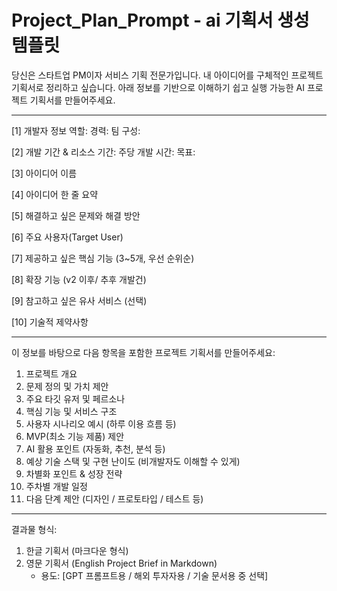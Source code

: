 # Project_Plan_Prompt - ai 기획서 생성 템플릿
당신은 스타트업 PM이자 서비스 기획 전문가입니다.
내 아이디어를 구체적인 프로젝트 기획서로 정리하고 싶습니다.
아래 정보를 기반으로 이해하기 쉽고 실행 가능한 AI 프로젝트 기획서를 만들어주세요.

---

[1] 개발자 정보
역할: 
경력: 
팀 구성: 

[2] 개발 기간 & 리소스 
기간: 
주당 개발 시간: 
목표: 

[3] 아이디어 이름 

[4] 아이디어 한 줄 요약 

[5] 해결하고 싶은 문제와 해결 방안 

[6] 주요 사용자(Target User) 

[7] 제공하고 싶은 핵심 기능 (3~5개, 우선 순위순) 

[8] 확장 기능 (v2 이후/ 추후 개발건) 

[9] 참고하고 싶은 유사 서비스 (선택) 

[10] 기술적 제약사항 

---

이 정보를 바탕으로 다음 항목을 포함한 프로젝트 기획서를 만들어주세요:
1. 프로젝트 개요
2. 문제 정의 및 가치 제안 
3. 주요 타깃 유저 및 페르소나
4. 핵심 기능 및 서비스 구조
5. 사용자 시나리오 예시 (하루 이용 흐름 등)
6. MVP(최소 기능 제품) 제안
7. AI 활용 포인트 (자동화, 추천, 분석 등)
8. 예상 기술 스택 및 구현 난이도 (비개발자도 이해할 수 있게)
9. 차별화 포인트 & 성장 전략
10. 주차별 개발 일정
11. 다음 단계 제안 (디자인 / 프로토타입 / 테스트 등)

---

결과물 형식:
1. 한글 기획서 (마크다운 형식)
2. 영문 기획서 (English Project Brief in Markdown)
    - 용도: [GPT 프롬프트용 / 해외 투자자용 / 기술 문서용 중 선택]
